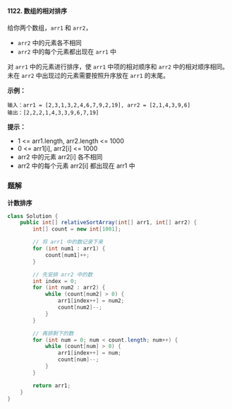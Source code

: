 #### 1122. 数组的相对排序

给你两个数组，`arr1` 和 `arr2`，

- `arr2` 中的元素各不相同
- `arr2` 中的每个元素都出现在 `arr1` 中

对 `arr1` 中的元素进行排序，使 `arr1` 中项的相对顺序和 `arr2` 中的相对顺序相同。未在 `arr2` 中出现过的元素需要按照升序放在 `arr1` 的末尾。

**示例：**

```shell
输入：arr1 = [2,3,1,3,2,4,6,7,9,2,19], arr2 = [2,1,4,3,9,6]
输出：[2,2,2,1,4,3,3,9,6,7,19]
```

**提示：**

* 1 <= arr1.length, arr2.length <= 1000
* 0 <= arr1[i], arr2[i] <= 1000
* arr2 中的元素 arr2[i] 各不相同
* arr2 中的每个元素 arr2[i] 都出现在 arr1 中

### 题解

**计数排序**

```java
class Solution {
    public int[] relativeSortArray(int[] arr1, int[] arr2) {
        int[] count = new int[1001];

        // 将 arr1 中的数记录下来
        for (int num1 : arr1) {
            count[num1]++;
        }

        // 先安排 arr2 中的数
        int index = 0;
        for (int num2 : arr2) {
            while (count[num2] > 0) {
                arr1[index++] = num2;
                count[num2]--;
            }
        }

        // 再排剩下的数
        for (int num = 0; num < count.length; num++) {
            while (count[num] > 0) {
                arr1[index++] = num;
                count[num]--;
            }
        }

        return arr1;
    }
}
```

